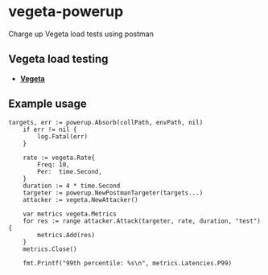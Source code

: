 # vegeta-powerup
Charge up Vegeta load tests using postman

## Vegeta load testing
- **[Vegeta](https://github.com/tsenart/vegeta)**

## Example usage
```
targets, err := powerup.Absorb(collPath, envPath, nil)
	if err != nil {
		log.Fatal(err)
	}

	rate := vegeta.Rate{
		Freq: 10,
		Per:  time.Second,
	}
	duration := 4 * time.Second
	targeter := powerup.NewPostmanTargeter(targets...)
	attacker := vegeta.NewAttacker()

	var metrics vegeta.Metrics
	for res := range attacker.Attack(targeter, rate, duration, "test") {
		metrics.Add(res)
	}
	metrics.Close()

	fmt.Printf("99th percentile: %s\n", metrics.Latencies.P99)
  ```

